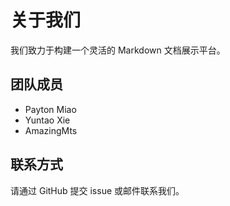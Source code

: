 # 关于我们

我们致力于构建一个灵活的 Markdown 文档展示平台。

## 团队成员

- Payton Miao
- Yuntao Xie
- AmazingMts

## 联系方式

请通过 GitHub 提交 issue 或邮件联系我们。
